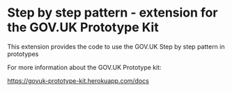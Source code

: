 # Step by step pattern - extension for the GOV.UK Prototype Kit

This extension provides the code to use the GOV.UK Step by step pattern in prototypes

For more information about the GOV.UK Prototype kit:

https://govuk-prototype-kit.herokuapp.com/docs
